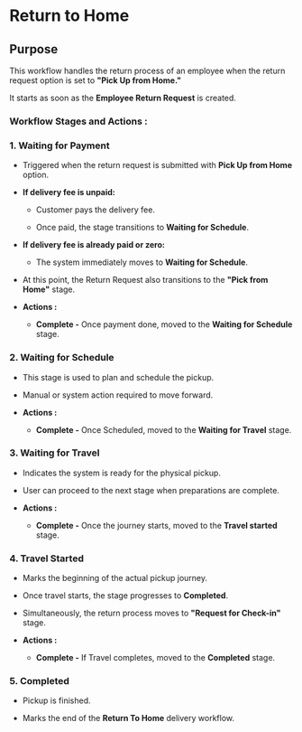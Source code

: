 # Return to Home

## Purpose

This workflow handles the return process of an employee when the return request option is set to **"Pick Up from Home."**

It starts as soon as the **Employee Return Request** is created.

### Workflow Stages and Actions :

### 1. Waiting for Payment

  - Triggered when the return request is submitted with **Pick Up from Home** option.

  - **If delivery fee is unpaid:**

    - Customer pays the delivery fee.

    - Once paid, the stage transitions to **Waiting for Schedule**.

  - **If delivery fee is already paid or zero:**

    - The system immediately moves to **Waiting for Schedule**.

  - At this point, the Return Request also transitions to the **"Pick from Home"** stage.

  - **Actions :**
    - **Complete -** Once payment done, moved to the **Waiting for Schedule** stage.

### 2. Waiting for Schedule

  - This stage is used to plan and schedule the pickup.

  - Manual or system action required to move forward.

  - **Actions :**
    - **Complete -** Once Scheduled, moved to the **Waiting for Travel** stage.

### 3. Waiting for Travel

  - Indicates the system is ready for the physical pickup.

  - User can proceed to the next stage when preparations are complete.

  - **Actions :**
    - **Complete -** Once the journey starts, moved to the **Travel started** stage.

### 4. Travel Started

  - Marks the beginning of the actual pickup journey.

  - Once travel starts, the stage progresses to **Completed**.

  - Simultaneously, the return process moves to **"Request for Check-in"** stage.

  - **Actions :**
    - **Complete -** If Travel completes, moved to the **Completed** stage.

### 5. Completed

  - Pickup is finished.

  - Marks the end of the **Return To Home** delivery workflow.